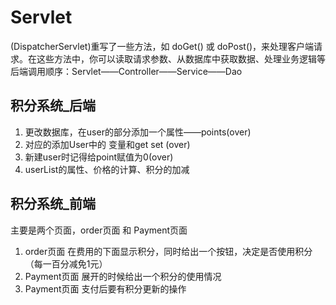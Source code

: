 # Servlet
(DispatcherServlet)重写了一些方法，如 doGet() 或 doPost()，来处理客户端请求。在这些方法中，你可以读取请求参数、从数据库中获取数据、处理业务逻辑等  
后端调用顺序：Servlet——Controller——Service——Dao  

## 积分系统_后端
1. 更改数据库，在user的部分添加一个属性——points(over)
2. 对应的添加User中的 变量和get set (over)
3. 新建user时记得给point赋值为0(over)
4. userList的属性、价格的计算、积分的加减
## 积分系统_前端
主要是两个页面，order页面 和 Payment页面
1. order页面 在费用的下面显示积分，同时给出一个按钮，决定是否使用积分（每一百分减免1元）
2. Payment页面 展开的时候给出一个积分的使用情况
3. Payment页面 支付后要有积分更新的操作